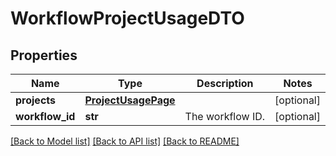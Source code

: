 # WorkflowProjectUsageDTO

## Properties
Name | Type | Description | Notes
------------ | ------------- | ------------- | -------------
**projects** | [**ProjectUsagePage**](ProjectUsagePage.md) |  | [optional] 
**workflow_id** | **str** | The workflow ID. | [optional] 

[[Back to Model list]](../README.md#documentation-for-models) [[Back to API list]](../README.md#documentation-for-api-endpoints) [[Back to README]](../README.md)

